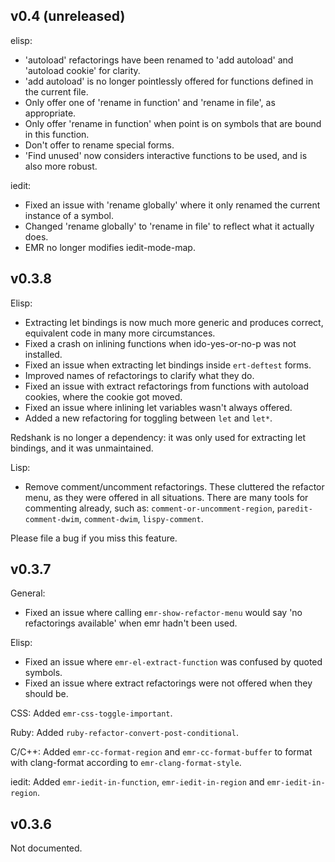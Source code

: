 ## v0.4 (unreleased)

elisp:

* 'autoload' refactorings have been renamed to 'add autoload' and
  'autoload cookie' for clarity.
* 'add autoload' is no longer pointlessly offered for functions
  defined in the current file.
* Only offer one of 'rename in function' and 'rename in file', as
  appropriate.
* Only offer 'rename in function' when point is on symbols that are
  bound in this function.
* Don't offer to rename special forms.
* 'Find unused' now considers interactive functions to be used, and is
  also more robust.

iedit:

* Fixed an issue with 'rename globally' where it only renamed the
  current instance of a symbol.
* Changed 'rename globally' to 'rename in file' to reflect what it
  actually does.
* EMR no longer modifies iedit-mode-map.

## v0.3.8

Elisp:

* Extracting let bindings is now much more generic and produces
  correct, equivalent code in many more circumstances.
* Fixed a crash on inlining functions when ido-yes-or-no-p was not
  installed.
* Fixed an issue when extracting let bindings inside `ert-deftest`
  forms.
* Improved names of refactorings to clarify what they do.
* Fixed an issue with extract refactorings from functions with
  autoload cookies, where the cookie got moved.
* Fixed an issue where inlining let variables wasn't always offered.
* Added a new refactoring for toggling between `let` and `let*`.

Redshank is no longer a dependency: it was only used for extracting
let bindings, and it was unmaintained.

Lisp:

* Remove comment/uncomment refactorings. These cluttered the refactor
  menu, as they were offered in all situations. There are many tools
  for commenting already, such as: `comment-or-uncomment-region`,
  `paredit-comment-dwim`, `comment-dwim`, `lispy-comment`.

Please file a bug if you miss this feature.

## v0.3.7

General:

* Fixed an issue where calling `emr-show-refactor-menu` would say 'no
  refactorings available' when emr hadn't been used.

Elisp:

* Fixed an issue where `emr-el-extract-function` was confused by
quoted symbols.
* Fixed an issue where extract refactorings were not offered when they
  should be.

CSS: Added `emr-css-toggle-important`.

Ruby: Added `ruby-refactor-convert-post-conditional`.

C/C++: Added `emr-cc-format-region` and `emr-cc-format-buffer` to
format with clang-format according to `emr-clang-format-style`.

iedit: Added `emr-iedit-in-function`, `emr-iedit-in-region` and
`emr-iedit-in-region`.

## v0.3.6

Not documented.
